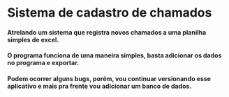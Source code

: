 # Sistema de cadastro de chamados

#### Atrelando um sistema que registra novos chamados a uma planilha simples de excel.


#### O programa funciona de uma maneira simples, basta adicionar os dados no programa e exportar.


#### Podem ocorrer alguns bugs, porém, vou continuar versionando esse aplicativo e mais pra frente vou adicionar um banco de dados.
